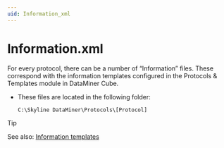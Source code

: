 ```yaml
---
uid: Information_xml
---
```


# Information.xml

For every protocol, there can be a number of “Information” files. These correspond with the information templates configured in the Protocols & Templates module in DataMiner Cube.

- These files are located in the following folder:

    `C:\Skyline DataMiner\Protocols\[Protocol]`

> [!TIP]
> See also:
> [Information templates](xref:Information_templates)
